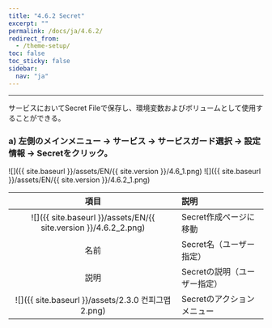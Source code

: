 ```yaml
---
title: "4.6.2 Secret"
excerpt: ""
permalink: /docs/ja/4.6.2/
redirect_from:
  - /theme-setup/
toc: false
toc_sticky: false
sidebar:
  nav: "ja"
---
```


---
サービスにおいてSecret Fileで保存し、環境変数およびボリュームとして使用することができる。

### a\) 左側のメインメニュー → サービス → サービスガード選択 → 設定情報 → Secretをクリック。
![]({{ site.baseurl }}/assets/EN/{{ site.version }}/4.6_1.png)
![]({{ site.baseurl }}/assets/EN/{{ site.version }}/4.6.2_1.png)

| **項目** | **説明** |
| :---: | :--- |
| ![]({{ site.baseurl }}/assets/EN/{{ site.version }}/4.6.2_2.png) | Secret作成ページに移動 |
| 名前 | Secret名（ユーザー指定） |
| 説明 | Secretの説明（ユーザー指定） |
| ![]({{ site.baseurl }}/assets/2.3.0 컨피그맵2.png) | Secretのアクションメニュー|
